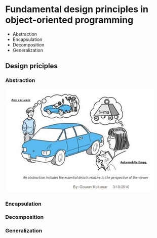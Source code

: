 # Fundamental design principles in object-oriented programming

- Abstraction
- Encapsulation
- Decomposition
- Generalization

## Design priciples

### Abstraction

![Abstraction](assets/abstraction.jpg)

### Encapsulation


### Decomposition


### Generalization
